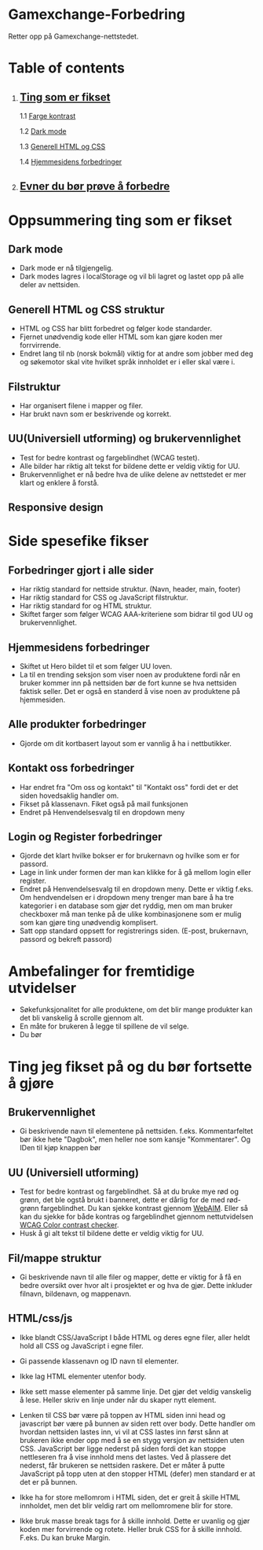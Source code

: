 # Gamexchange-Forbedring
Retter opp på Gamexchange-nettstedet.

# Table of contents
1. ## [Ting som er fikset](#ting-som-er-fikset)

    1.1 [Farge kontrast](#farge-kontrast)

    1.2 [Dark mode](#dark-mode)

    1.3 [Generell HTML og CSS](#generell-html-og-css)

    1.4 [Hjemmesidens forbedringer](#hjemmesidens-forbedringer)

2. ## [Evner du bør prøve å forbedre](#evner-du-bor-prove-å-forbedre)


# Oppsummering ting som er fikset

## Dark mode
* Dark mode er nå tilgjengelig.
* Dark modes lagres i localStorage og vil bli lagret og lastet opp på alle deler av nettsiden.

## Generell HTML og CSS struktur
* HTML og CSS har blitt forbedret og følger kode standarder.
* Fjernet unødvendig kode eller HTML som kan gjøre koden mer forrvirrende.
* Endret lang til nb (norsk bokmål) viktig for at andre som jobber med deg og søkemotor skal vite hvilket språk innholdet er i eller skal være i.

## Filstruktur
* Har organisert filene i mapper og filer.
* Har brukt navn som er beskrivende og korrekt.

## UU(Universiell utforming) og brukervennlighet
* Test for bedre kontrast og fargeblindhet (WCAG testet).
* Alle bilder har riktig alt tekst for bildene dette er veldig viktig for UU.
* Brukervennlighet er nå bedre hva de ulike delene av nettstedet er mer klart og enklere å forstå.

## Responsive design

# Side spesefike fikser

## Forbedringer gjort i alle sider
* Har riktig standard for nettside struktur. (Navn, header, main, footer)
* Har riktig standard for CSS og JavaScript filstruktur.
* Har riktig standard for og HTML struktur.
* Skiftet farger som følger WCAG AAA-kriteriene som bidrar til god UU og brukervennlighet.

## Hjemmesidens forbedringer
* Skiftet ut Hero bildet til et som følger UU loven.
* La til en trending seksjon som viser noen av produktene fordi når en bruker kommer inn på nettsiden bør de fort  kunne se hva nettsiden faktisk seller. Det er også en standerd å vise noen av produktene på hjemmesiden.

## Alle produkter forbedringer
* Gjorde om dit kortbasert layout som er vannlig å ha i nettbutikker.

## Kontakt oss forbedringer
* Har endret fra "Om oss og kontakt" til "Kontakt oss" fordi det er det siden hovedsaklig handler om.
* Fikset på klassenavn. Fiket også på mail funksjonen
* Endret på Henvendelsesvalg til en dropdown meny

## Login og Register forbedringer
* Gjorde det klart hvilke bokser er for brukernavn og hvilke som er for passord.
* Lage in link under formen der man kan klikke for å gå mellom login eller register.
* Endret på Henvendelsesvalg til en dropdown meny. Dette er viktig f.eks. Om hendvendelsen er i dropdown meny trenger man bare å ha tre kategorier i en database som gjør det ryddig, men om man bruker checkboxer må man tenke på de ulike kombinasjonene som er mulig som kan gjøre ting unødvendig komplisert.
* Satt opp standard oppsett for registrerings siden. (E-post, brukernavn, passord og bekreft passord)



# Ambefalinger for fremtidige utvidelser
- Søkefunksjonalitet for alle produktene, om det blir mange produkter kan det bli vanskelig å scrolle gjennom alt.
- En måte for brukeren å legge til spillene de vil selge.
- Du bør


# Ting jeg fikset på og du bør fortsette å gjøre

## Brukervennlighet
- Gi beskrivende navn til elementene på nettsiden. f.eks. Kommentarfeltet bør ikke hete "Dagbok", men heller noe som kansje "Kommentarer". Og IDen til kjøp knappen bør

## UU (Universiell utforming)
- Test for bedre kontrast og fargeblindhet. Så at du bruke mye rød og grønn, det ble ogstå brukt i banneret, dette er dårlig for de med rød-grønn fargeblindhet. Du kan sjekke kontrast gjennom [WebAIM](https://webaim.org/resources/contrastchecker/). Eller så kan du sjekke for både kontras og fargeblindhet gjennom nettutvidelsen [WCAG Color contrast checker](https://chromewebstore.google.com/detail/WCAG%20Color%20contrast%20checker/plnahcmalebffmaghcpcmpaciebdhgdf).
- Husk å gi alt tekst til bildene dette er veldig viktig for UU.

## Fil/mappe struktur
- Gi beskrivende navn til alle filer og mapper, dette er viktig for å få en bedre oversikt over hvor alt i prosjektet er og hva de gjør. Dette inkluder filnavn, bildenavn, og mappenavn.

## HTML/css/js
- Ikke blandt CSS/JavaScript I både HTML og deres egne filer, aller heldt hold all CSS og JavaScript i egne filer.

- Gi passende klassenavn og ID navn til elementer.

- Ikke lag HTML elementer utenfor body.

- Ikke sett masse elementer på samme linje. Det gjør det veldig vanskelig å lese. Heller skriv en linje under når du skaper nytt element.

- Lenken til CSS bør være på toppen av HTML siden inni head og javascript bør være på bunnen av siden rett over body. Dette handler om hvordan nettsiden lastes inn, vi vil at CSS lastes inn først sånn at brukeren ikke ender opp med å se en stygg versjon av nettsiden uten CSS. JavaScript bør ligge nederst på siden fordi det kan stoppe nettleseren fra å vise innhold mens det lastes. Ved å plassere det nederst, får brukeren se nettsiden raskere. Det er måter å putte JavaScript på topp uten at den stopper HTML (defer) men standard er at det er på bunnen.

- Ikke ha for store mellomrom i HTML siden, det er greit å skille HTML innholdet, men det blir veldig rart om mellomromene blir for store. 

- Ikke bruk masse break tags for å skille innhold. Dette er uvanlig og gjør koden mer forvirrende og rotete. Heller bruk CSS for å skille innhold. F.eks. Du kan bruke Margin.

